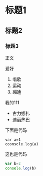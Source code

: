 # 标题1

## 标题2

### 标题3

正文

爱好

1. 唱歌
2. 运动
3. 蹦迪

我的111

* 古力娜扎
* 迪丽热巴

下面是代码

    var a=1
    coonsole.log(a)
这也是代码

```javascript
var b=2
console.log(b)
```

